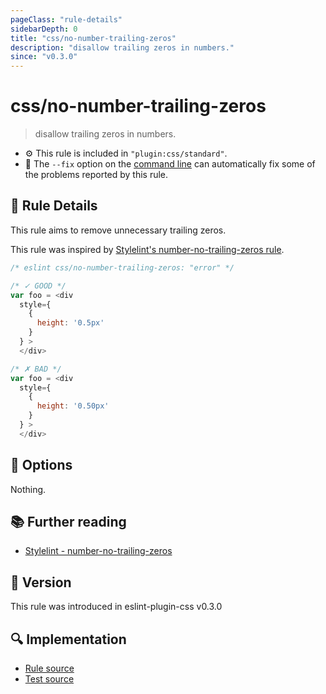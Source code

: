 ```yaml
---
pageClass: "rule-details"
sidebarDepth: 0
title: "css/no-number-trailing-zeros"
description: "disallow trailing zeros in numbers."
since: "v0.3.0"
---
```

# css/no-number-trailing-zeros

> disallow trailing zeros in numbers.

- :gear: This rule is included in `"plugin:css/standard"`.
- :wrench: The `--fix` option on the [command line](https://eslint.org/docs/user-guide/command-line-interface#fixing-problems) can automatically fix some of the problems reported by this rule.

## :book: Rule Details

This rule aims to remove unnecessary trailing zeros.

This rule was inspired by [Stylelint's number-no-trailing-zeros rule](https://stylelint.io/user-guide/rules/list/color-no-invalid-hex/).

<eslint-code-block fix>

```js
/* eslint css/no-number-trailing-zeros: "error" */

/* ✓ GOOD */
var foo = <div
  style={
    {
      height: '0.5px'
    }
  } >
  </div>

/* ✗ BAD */
var foo = <div
  style={
    {
      height: '0.50px'
    }
  } >
  </div>
```

</eslint-code-block>

## :wrench: Options

Nothing.

## :books: Further reading

- [Stylelint - number-no-trailing-zeros]

[Stylelint - number-no-trailing-zeros]: https://stylelint.io/user-guide/rules/list/number-no-trailing-zeros/

## :rocket: Version

This rule was introduced in eslint-plugin-css v0.3.0

## :mag: Implementation

- [Rule source](https://github.com/ota-meshi/eslint-plugin-css/blob/main/lib/rules/no-number-trailing-zeros.ts)
- [Test source](https://github.com/ota-meshi/eslint-plugin-css/blob/main/tests/lib/rules/no-number-trailing-zeros.ts)
